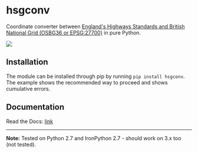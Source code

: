 # hsgconv
Coordinate converter between [England's Highways Standards and British National Grid (OSBG36 or EPSG:27700)][1] in pure Python.

![][hestandardgrids]

## Installation
The module can be installed through pip by running ```pip install hsgconv```. The example shows the recommended way to proceed and shows  cumulative errors.

## Documentation
Read the Docs: [link][2]
___

**Note:** Tested on Python 2.7 and IronPython 2.7 - should work on 3.x too (not tested).

[1]: http://www.standardsforhighways.co.uk/ha/standards/ians/pdfs/ian99.pdf "Standards for Highways"
[2]: https://hsgconv.readthedocs.io/en/latest/ "HSGconv documentation"
[hestandardgrids]: https://github.com/ccampanile/hsgconv/raw/master/examples/localgrids.PNG
